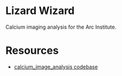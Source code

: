 Lizard Wizard
=============

Calcium imaging analysis for the Arc Institute.



# Resources

* [calcium_image_analysis codebase](https://github.com/ArcInstitute/calcium_image_analysis)


